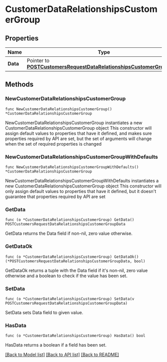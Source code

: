 # CustomerDataRelationshipsCustomerGroup

## Properties

Name | Type | Description | Notes
------------ | ------------- | ------------- | -------------
**Data** | Pointer to [**POSTCustomersRequestDataRelationshipsCustomerGroupData**](POSTCustomersRequestDataRelationshipsCustomerGroupData.md) |  | [optional] 

## Methods

### NewCustomerDataRelationshipsCustomerGroup

`func NewCustomerDataRelationshipsCustomerGroup() *CustomerDataRelationshipsCustomerGroup`

NewCustomerDataRelationshipsCustomerGroup instantiates a new CustomerDataRelationshipsCustomerGroup object
This constructor will assign default values to properties that have it defined,
and makes sure properties required by API are set, but the set of arguments
will change when the set of required properties is changed

### NewCustomerDataRelationshipsCustomerGroupWithDefaults

`func NewCustomerDataRelationshipsCustomerGroupWithDefaults() *CustomerDataRelationshipsCustomerGroup`

NewCustomerDataRelationshipsCustomerGroupWithDefaults instantiates a new CustomerDataRelationshipsCustomerGroup object
This constructor will only assign default values to properties that have it defined,
but it doesn't guarantee that properties required by API are set

### GetData

`func (o *CustomerDataRelationshipsCustomerGroup) GetData() POSTCustomersRequestDataRelationshipsCustomerGroupData`

GetData returns the Data field if non-nil, zero value otherwise.

### GetDataOk

`func (o *CustomerDataRelationshipsCustomerGroup) GetDataOk() (*POSTCustomersRequestDataRelationshipsCustomerGroupData, bool)`

GetDataOk returns a tuple with the Data field if it's non-nil, zero value otherwise
and a boolean to check if the value has been set.

### SetData

`func (o *CustomerDataRelationshipsCustomerGroup) SetData(v POSTCustomersRequestDataRelationshipsCustomerGroupData)`

SetData sets Data field to given value.

### HasData

`func (o *CustomerDataRelationshipsCustomerGroup) HasData() bool`

HasData returns a boolean if a field has been set.


[[Back to Model list]](../README.md#documentation-for-models) [[Back to API list]](../README.md#documentation-for-api-endpoints) [[Back to README]](../README.md)


